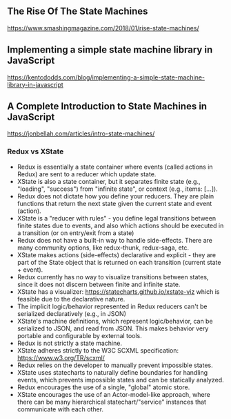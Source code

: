 ## The Rise Of The State Machines

https://www.smashingmagazine.com/2018/01/rise-state-machines/

## Implementing a simple state machine library in JavaScript

https://kentcdodds.com/blog/implementing-a-simple-state-machine-library-in-javascript

## A Complete Introduction to State Machines in JavaScript

https://jonbellah.com/articles/intro-state-machines/


### Redux vs XState
- Redux is essentially a state container where events (called actions in Redux) are sent to a reducer which update state.
- XState is also a state container, but it separates finite state (e.g., "loading", "success") from "infinite state", or context (e.g., items: [...]).
- Redux does not dictate how you define your reducers. They are plain functions that return the next state given the current state and event (action).
- XState is a "reducer with rules" - you define legal transitions between finite states due to events, and also which actions should be executed in a transition (or on entry/exit from a state)
- Redux does not have a built-in way to handle side-effects. There are many community options, like redux-thunk, redux-saga, etc.
- XState makes actions (side-effects) declarative and explicit - they are part of the State object that is returned on each transition (current state + event).
- Redux currently has no way to visualize transitions between states, since it does not discern between finite and infinite state.
- XState has a visualizer: https://statecharts.github.io/xstate-viz which is feasible due to the declarative nature.
- The implicit logic/behavior represented in Redux reducers can't be serialized declaratively (e.g., in JSON)
- XState's machine definitions, which represent logic/behavior, can be serialized to JSON, and read from JSON. This makes behavior very portable and configurable by external tools.
- Redux is not strictly a state machine.
- XState adheres strictly to the W3C SCXML specification: https://www.w3.org/TR/scxml/
- Redux relies on the developer to manually prevent impossible states.
- XState uses statecharts to naturally define boundaries for handling events, which prevents impossible states and can be statically analyzed.
- Redux encourages the use of a single, "global" atomic store.
- XState encourages the use of an Actor-model-like approach, where there can be many hierarchical statechart/"service" instances that communicate with each other.
